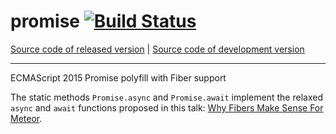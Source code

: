 # promise [![Build Status](https://travis-ci.org/meteor/promise.svg)](https://travis-ci.org/meteor/promise)
[Source code of released version](https://github.com/meteor/meteor/tree/master/packages/promise) | [Source code of development version](https://github.com/meteor/meteor/tree/devel/packages/promise)
***

ECMAScript 2015 Promise polyfill with Fiber support

The static methods `Promise.async` and `Promise.await` implement the
relaxed `async` and `await` functions proposed in this talk: [Why Fibers
Make Sense For Meteor](http://benjamn.github.io/goto2015-talk).
